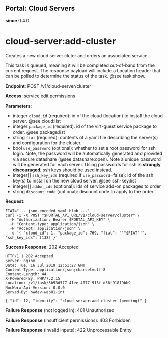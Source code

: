 Portal: Cloud Servers
---------------------

**since** 0.4.0

cloud-server:add-cluster
========================

Creates a new cloud server cluter and orders an associated service.

This task is queued, meaning it will be completed out-of-band from the current request. The response payload will include a Location header that can be polled to determine the status of the task. @see task:show.

**Endpoint**: POST /v1/cloud-server/cluster

**Access**: service edit permissions

**Parameters**:
- integer `cloud_id` (required): id of the cloud (location) to install the cloud server. @see cloud:list
- integer `package_id` (required): id of the virt-guest service package to order. @see package:list
- string `fiat` (required): contents of a yaml file describing the server(s) and configuration for the cluster.
- bool `use_password` (optional): whether to set a root password for ssh login. Note, the password will be automatically generated and provided via secure datashare (@see datashare:open). Note a unique password will be generated for each server. Using passwords for ssh is **strongly discouraged**; ssh keys should be used instead.
- integer[] `ssh_key_ids` (required if `use_password`=false): id of the ssh key(s) to install on the new cloud server. @see ssh-key:list
- integer[] `addon_ids` (optional): ids of service add-on packages to order
- string `discount_code` (optional): discount code to apply to the order

**Request**:
```
FIAT="... json-encoded yaml blob ..."
curl -i -X POST "$PORTAL_API_URL/v1/cloud-server/cluster" \
  -H "Authorization: Bearer $PORTAL_API_KEY" \
  -H "Content-type: application/json" \
  -H "Accept: application/json" \
  -d '{ "cloud_id": 1, "package_id": 769, "fiat": "'"$FIAT"'", "ssh_key_ids": [138] }'
```

**Success Response**: 202 Accepted
```
HTTP/1.1 202 Accepted
Server: nginx
Date: Tue, 16 Jul 2019 12:51:27 GMT
Content-Type: application/json;charset=utf-8
Content-Length: 44
X-Powered-By: PHP/7.2.15
Location: /v1/task/3b93d577-41ee-4077-913f-d36f91819bb9
NocWorx-Api-Version: 0.0.0
Served-By: nwdev-web01-int

{ "id": 12, "identity": "cloud-server:add-cluster (pending)" }
```

**Failure Response** (not logged in): 401 Unauthorized

**Failure Response** (insufficient permissions): 403 Forbidden

**Failure Response** (invalid inputs): 422 Unprocessable Entity

